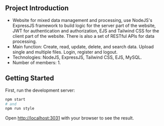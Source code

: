 ## Project Introduction

- Website for mixed data management and processing, use NodeJS's ExpressJS framework to build logic for the server part of the website, JWT for authentication and authorization, EJS and Tailwind CSS for the client part of the website. There is also a set of RESTful APIs for data processing.
- Main function: Create, read, update, delete, and search data. Upload single and multiple files. Login, register and logout.
- Technologies: NodeJS, ExpressJS, Tailwind CSS, EJS, MySQL.
- Number of members: 1.

## Getting Started

First, run the development server:

```bash
npm start
# and
npm run style
```

Open [http://localhost:3031](http://localhost:3031) with your browser to see the result.
